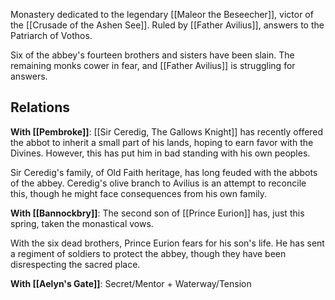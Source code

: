 Monastery dedicated to the legendary [[Maleor the Beseecher]], victor of the [[Crusade of the Ashen See]]. Ruled by [[Father Avilius]], answers to the Patriarch of Vothos.

Six of the abbey's fourteen brothers and sisters have been slain. The remaining monks cower in fear, and [[Father Avilius]] is struggling for answers.

## Relations
**With [[Pembroke]]**: [[Sir Ceredig, The Gallows Knight]] has recently offered the abbot to inherit a small part of his lands, hoping to earn favor with the Divines. However, this has put him in bad standing with his own peoples.

Sir Ceredig's family, of Old Faith heritage, has long feuded with the abbots of the abbey. Ceredig's olive branch to Avilius is an attempt to reconcile this, though he might face consequences from his own family.

**With [[Bannockbry]]**: The second son of [[Prince Eurion]] has, just this spring, taken the monastical vows.

With the six dead brothers, Prince Eurion fears for his son's life. He has sent a regiment of soldiers to protect the abbey, though they have been disrespecting the sacred place.

**With [[Aelyn's Gate]]**: Secret/Mentor + Waterway/Tension